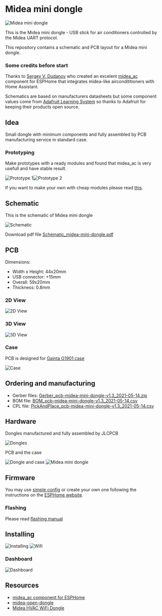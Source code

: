 # Midea mini dongle

![Midea mini dongle](images/dongle_with_case_preview.jpg)

This is the Midea mini dongle - USB stick for air conditioners controlled by the Midea UART protocol.

This repository contains a schematic and PCB layout for a Midea mini dongle.

### Some credits before start

Thanks to [Sergey V. Dudanov](https://github.com/dudanov) who created an excelent [midea_ac](https://esphome.io/components/climate/midea_ac.html) component for ESPHome that integrates midea-like aircondititioners with Home Assistant.

Schematics are based on manufacturers datasheets but some component values come from [Adafruit Learning System](https://learn.adafruit.com/) so thanks to Adafruit for keeping their products open source.

## Idea

Small dongle with minimum components and fully assembled by PCB manufacturing service in standard case.

### Prototyping

Make prototypes with a ready modules and found that midea_ac is very usefull and have stable result. 

![Prototype 1](images/prototype_1_preview.jpg)![Prototype 2](images/prototype_2_preview.jpg)

If you want to make your own with cheap modules please read [this](PROTOTYPING.md).  

## Schematic

This is the schematic of Midea mini dongle

![Schematic](images/Schematic_midea-mini-dongle.png)

Download pdf file [Schematic_midea-mini-dongle.pdf](Schematic_midea-mini-dongle.pdf)
## PCB 

Dimensions: 
 - Width x Height: 44x20mm
 - USB connector: +15mm 
 - Overall: 59x20mm
 - Thickness: 0.8mm

### 2D View
![2D View](images/pcb-midea-mini-dongle-2d.png)

### 3D View
![3D View](images/pcb-midea-mini-dongle-3d.png)

### Case

PCB is designed for [Gainta G1901 case](datasheets/case.pdf)

![Case](images/case_preview.jpg)

## Ordering and manufacturing

 - Gerber files: [Gerber_pcb-midea-mini-dongle-v1.3_2021-05-14.zip](jlcpcb/Gerber_pcb-midea-mini-dongle-v1.3_2021-05-14.zip)
 - BOM file: [BOM_pcb-midea-mini-dongle-v1.3_2021-05-14.csv](jlcpcb/BOM_pcb-midea-mini-dongle-v1.3_2021-05-14.csv)
 - CPL file: [PickAndPlace_pcb-midea-mini-dongle-v1.3_2021-05-14.csv](jlcpcb/PickAndPlace_pcb-midea-mini-dongle-v1.3_2021-05-14.csv)

## Hardware

Dongles manufactured and fully assembled by JLCPCB

![Dongles](images/dongles_ready_preview.jpg)

PCB and the case 

![Dongle and case](images/dongle_and_case_preview.jpg) ![Midea mini dongle](images/dongle_with_case_preview.jpg)

## Firmware

You may use [simple config](midea_ac.yaml) or create your own one following the instructions on the [ESPHome website](https://esphome.io/components/climate/midea_ac.html).

### Flashing
Please read [flashing manual](FLASHING.md)

## Installing

![Installing](images/dongle_with_case_installed_preview.jpg)
![Wifi](images/ac_signal.jpg)

### Dashboard

![Dashboard](images/dashboard_home_assistant_preview.png)

## Resources
 - [midea_ac component for ESPHome](https://esphome.io/components/climate/midea_ac.html) 
 - [midea-open-dongle](https://github.com/dudanov/midea-open-dongle)
 - [Midea HVAC WiFi Dongle](https://github.com/reneklootwijk/mideahvac-dongle)
